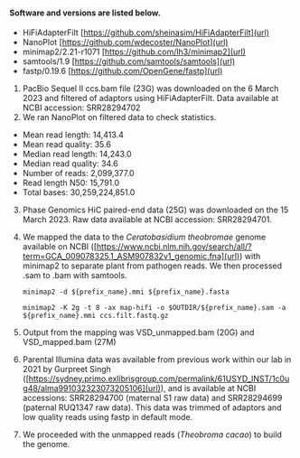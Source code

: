 #### Software and versions are listed below.

- HiFiAdapterFilt [https://github.com/sheinasim/HiFiAdapterFilt](url)
- NanoPlot [https://github.com/wdecoster/NanoPlot](url)
- minimap2/2.21-r1071 [https://github.com/lh3/minimap2](url)
- samtools/1.9 [https://github.com/samtools/samtools](url)
- fastp/0.19.6 [https://github.com/OpenGene/fastp](url)
  
1. PacBio Sequel II ccs.bam file (23G) was downloaded on the 6 March 2023 and filtered of adaptors using HiFiAdapterFilt. Data available at NCBI accession: SRR28294702
2. We ran NanoPlot on filtered data to check statistics.
- Mean read length:                14,413.4
- Mean read quality:                   35.6
- Median read length:              14,243.0
- Median read quality:                 34.6
- Number of reads:              2,099,377.0
- Read length N50:                 15,791.0
- Total bases:             30,259,224,851.0

3. Phase Genomics HiC paired-end data (25G) was downloaded on the 15 March 2023. Raw data available at NCBI accession: SRR28294701.
4. We mapped the data to the _Ceratobasidium theobromae_ genome available on NCBI ([https://www.ncbi.nlm.nih.gov/search/all/?term=GCA_009078325.1_ASM907832v1_genomic.fna](url)) with minimap2 to separate plant from pathogen reads. We then processed .sam to .bam with samtools.

   
   `
   minimap2 -d ${prefix_name}.mmi ${prefix_name}.fasta
   `
   
   `
   minimap2 -K 2g -t 8 -ax map-hifi -o $OUTDIR/${prefix_name}.sam -a ${prefix_name}.mmi ccs.filt.fastq.gz
   `
5. Output from the mapping was VSD_unmapped.bam (20G) and VSD_mapped.bam (27M)
6. Parental Illumina data was available from previous work within our lab in 2021 by Gurpreet Singh ([https://sydney.primo.exlibrisgroup.com/permalink/61USYD_INST/1c0ug48/alma991032323073205106](url)),  and is available at NCBI accessions: SRR28294700 (maternal S1 raw data) and SRR28294699 (paternal RUQ1347 raw data). This data was trimmed of adaptors and low quality reads using fastp in default mode.
7. We proceeded with the unmapped reads (_Theobroma cacao_) to build the genome.
